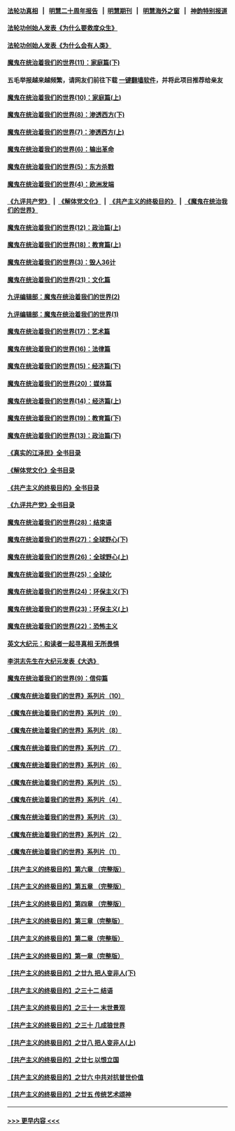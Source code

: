 #### [法轮功真相](https://github.com/gfw-breaker/truth/blob/master/README.md?t=0) &nbsp;&nbsp;|&nbsp;&nbsp; [明慧二十周年报告](https://github.com/gfw-breaker/mh-reports/blob/master/README.md?t=0) &nbsp;&nbsp;|&nbsp;&nbsp;[明慧期刊](https://github.com/gfw-breaker/mh-qikan) &nbsp;&nbsp;|&nbsp;&nbsp; [明慧海外之窗](https://github.com/gfw-breaker/mh-news/blob/master/README.md?t=0) &nbsp;&nbsp;|&nbsp;&nbsp; [神韵特别报道](https://github.com/gfw-breaker/mh-news/blob/master/shenyun.md?t=0)
#### [法轮功创始人发表《为什么要救度众生》](../pages/nsc422/n13975246.md?t=06161843) 
#### [法轮功创始人发表《为什么会有人类》](../pages/nsc422/n13912117.md?t=06161843) 
#### [魔鬼在统治着我们的世界(11)：家庭篇(下)](../pages/nsc422/n10440961.md?t=06161843) 
#### 五毛举报越来越频繁，请网友们前往下载 [一键翻墙软件](https://github.com/gfw-breaker/ssr-accounts)，并将此项目推荐给亲友
#### [魔鬼在统治着我们的世界(10)：家庭篇(上)](../pages/nsc422/n10435448.md?t=06161843) 
#### [魔鬼在统治着我们的世界(8)：渗透西方(下)](../pages/nsc422/n10429603.md?t=06161843) 
#### [魔鬼在统治着我们的世界(7)：渗透西方(上)](../pages/nsc422/n10426013.md?t=06161843) 
#### [魔鬼在统治着我们的世界(6)：输出革命](../pages/nsc422/n10421536.md?t=06161843) 
#### [魔鬼在统治着我们的世界(5)：东方杀戮](../pages/nsc422/n10417707.md?t=06161843) 
#### [魔鬼在统治着我们的世界(4)：欧洲发端](../pages/nsc422/n10414890.md?t=06161843) 
#### [《九评共产党》](https://github.com/begood0513/9ping.md/blob/master/README.md) &nbsp;|&nbsp; [《解体党文化》](../../../../jtdwh.md/blob/master/README.md)  &nbsp;|&nbsp; [《共产主义的终极目的》](../../../../gczydzjmd.md/blob/master/README.md) &nbsp;|&nbsp; [《魔鬼在统治我们的世界》](../../../../mgztzwmdsj.md/blob/master/README.md) 
#### [魔鬼在统治着我们的世界(12)：政治篇(上)](../pages/nsc422/n10444576.md?t=06161843) 
#### [魔鬼在统治着我们的世界(18)：教育篇(上)](../pages/nsc422/n10526970.md?t=06161843) 
#### [魔鬼在统治着我们的世界(3)：毁人36计](../pages/nsc422/n10411583.md?t=06161843) 
#### [魔鬼在统治着我们的世界(21)：文化篇](../pages/nsc422/n10597706.md?t=06161843) 
#### [九评编辑部：魔鬼在统治着我们的世界(2)](../pages/nsc422/n10410036.md?t=06161843) 
#### [九评编辑部：魔鬼在统治着我们的世界(1)](../pages/nsc422/n10406825.md?t=06161843) 
#### [魔鬼在统治着我们的世界(17)：艺术篇](../pages/nsc422/n10499093.md?t=06161843) 
#### [魔鬼在统治着我们的世界(16)：法律篇](../pages/nsc422/n10485969.md?t=06161843) 
#### [魔鬼在统治着我们的世界(15)：经济篇(下)](../pages/nsc422/n10469975.md?t=06161843) 
#### [魔鬼在统治着我们的世界(20)：媒体篇](../pages/nsc422/n10586579.md?t=06161843) 
#### [魔鬼在统治着我们的世界(14)：经济篇(上)](../pages/nsc422/n10457370.md?t=06161843) 
#### [魔鬼在统治着我们的世界(19)：教育篇(下)](../pages/nsc422/n10564808.md?t=06161843) 
#### [魔鬼在统治着我们的世界(13)：政治篇(下)](../pages/nsc422/n10448270.md?t=06161843) 
#### [《真实的江泽民》全书目录](../pages/nsc422/n13721399.md?t=06161843) 
#### [《解体党文化》全书目录](../pages/nsc422/n13721157.md?t=06161843) 
#### [《共产主义的终极目的》全书目录](../pages/nsc422/n13721048.md?t=06161843) 
#### [《九评共产党》全书目录](../pages/nsc422/n13708085.md?t=06161843) 
#### [魔鬼在统治着我们的世界(28)：结束语](../pages/nsc422/n10936246.md?t=06161843) 
#### [魔鬼在统治着我们的世界(27)：全球野心(下)](../pages/nsc422/n10928319.md?t=06161843) 
#### [魔鬼在统治着我们的世界(26)：全球野心(上)](../pages/nsc422/n10900318.md?t=06161843) 
#### [魔鬼在统治着我们的世界(25)：全球化](../pages/nsc422/n10788205.md?t=06161843) 
#### [魔鬼在统治着我们的世界(24)：环保主义(下)](../pages/nsc422/n10695307.md?t=06161843) 
#### [魔鬼在统治着我们的世界(23)：环保主义(上)](../pages/nsc422/n10688613.md?t=06161843) 
#### [魔鬼在统治着我们的世界(22)：恐怖主义](../pages/nsc422/n10614727.md?t=06161843) 
#### [英文大纪元：和读者一起寻真相 无所畏惧](../pages/nsc422/n12542027.md?t=06161843) 
#### [李洪志先生在大纪元发表《大选》](../pages/nsc422/n12534746.md?t=06161843) 
#### [魔鬼在统治着我们的世界(9)：信仰篇](../pages/nsc422/n10432159.md?t=06161843) 
#### [《魔鬼在统治着我们的世界》系列片（10）](../pages/nsc422/n12292670.md?t=06161843) 
#### [《魔鬼在统治着我们的世界》系列片（9）](../pages/nsc422/n12290859.md?t=06161843) 
#### [《魔鬼在统治着我们的世界》系列片（8）](../pages/nsc422/n12287445.md?t=06161843) 
#### [《魔鬼在统治着我们的世界》系列片（7）](../pages/nsc422/n12283425.md?t=06161843) 
#### [《魔鬼在统治着我们的世界》系列片（6）](../pages/nsc422/n12282314.md?t=06161843) 
#### [《魔鬼在统治着我们的世界》系列片（5）](../pages/nsc422/n12281419.md?t=06161843) 
#### [《魔鬼在统治着我们的世界》系列片（4）](../pages/nsc422/n12274024.md?t=06161843) 
#### [《魔鬼在统治着我们的世界》系列片（3）](../pages/nsc422/n12271322.md?t=06161843) 
#### [《魔鬼在统治着我们的世界》系列片（2）](../pages/nsc422/n12269049.md?t=06161843) 
#### [《魔鬼在统治着我们的世界》系列片（1）](../pages/nsc422/n12267575.md?t=06161843) 
#### [【共产主义的终极目的】第六章 （完整版）](../pages/nsc422/n11428913.md?t=06161843) 
#### [【共产主义的终极目的】第五章 （完整版）](../pages/nsc422/n11428912.md?t=06161843) 
#### [【共产主义的终极目的】第四章 （完整版）](../pages/nsc422/n11428907.md?t=06161843) 
#### [【共产主义的终极目的】第三章（完整版）](../pages/nsc422/n11428848.md?t=06161843) 
#### [【共产主义的终极目的】第二章（完整版）](../pages/nsc422/n11428831.md?t=06161843) 
#### [【共产主义的终极目的】第一章（完整版）](../pages/nsc422/n11417651.md?t=06161843) 
#### [【共产主义的终极目的】之廿九 把人变非人(下)](../pages/nsc422/n11344140.md?t=06161843) 
#### [【共产主义的终极目的】之三十二 结语](../pages/nsc422/n11360535.md?t=06161843) 
#### [【共产主义的终极目的】之三十一 末世景观](../pages/nsc422/n11351129.md?t=06161843) 
#### [【共产主义的终极目的】之三十 几成狼世界](../pages/nsc422/n11348280.md?t=06161843) 
#### [【共产主义的终极目的】之廿八 把人变非人(上)](../pages/nsc422/n11340492.md?t=06161843) 
#### [【共产主义的终极目的】之廿七 以恨立国](../pages/nsc422/n11336944.md?t=06161843) 
#### [【共产主义的终极目的】之廿六 中共对抗普世价值](../pages/nsc422/n11324785.md?t=06161843) 
#### [【共产主义的终极目的】之廿五 传统艺术颂神](../pages/nsc422/n11296396.md?t=06161843) 

----
#### [ >>> 更早内容 <<< ](../indexes/nsc422-earlier.md)
